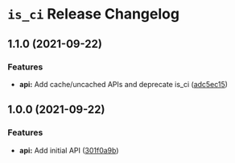 # `is_ci` Release Changelog

<a name="1.1.0"></a>
## 1.1.0 (2021-09-22)

### Features

* **api:** Add cache/uncached APIs and deprecate is_ci ([adc5ec15](https://github.com/zkat/is_ci/commit/adc5ec152503f9ef6157f487fd7fc4ea251b4ff6))

<a name="1.0.0"></a>
## 1.0.0 (2021-09-22)

### Features

* **api:** Add initial API ([301f0a9b](https://github.com/zkat/is_ci/commit/301f0a9ba418da349140e93f2c031f2fd83c9a8a))

